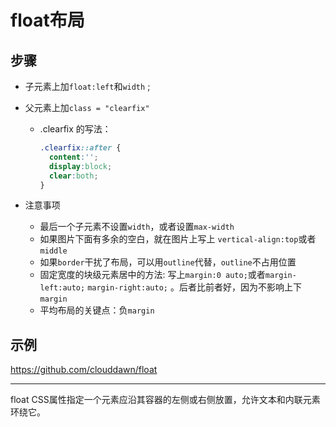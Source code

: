 # float布局

## 步骤

* 子元素上加`float:left`和`width` ;

* 父元素上加`class = "clearfix"`

  * .clearfix 的写法：

    ```css
    .clearfix::after {
      content:'';
      display:block;
      clear:both;
    }
    ```

* 注意事项
  * 最后一个子元素不设置`width`，或者设置`max-width`
  * 如果图片下面有多余的空白，就在图片上写上 `vertical-align:top`或者`middle`
  * 如果`border`干扰了布局，可以用`outline`代替，`outline`不占用位置
  * 固定宽度的块级元素居中的方法: 写上`margin:0 auto;`或者`margin-left:auto;` `margin-right:auto;` 。后者比前者好，因为不影响上下`margin`
  * 平均布局的关键点：负`margin`

## 示例

https://github.com/clouddawn/float



---



float CSS属性指定一个元素应沿其容器的左侧或右侧放置，允许文本和内联元素环绕它。





































